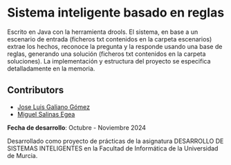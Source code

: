 # Sistema inteligente basado en reglas

Escrito en Java con la herramienta drools. El sistema, en base a un escenario de entrada (ficheros txt contenidos en la carpeta escenarios) extrae los hechos, reconoce la pregunta y la responde usando una base de reglas, generando una solución (ficheros txt contenidos en la carpeta soluciones). La implementación y estructura del proyecto se especifica detalladamente en la memoria. 

## Contributors

- [Jose Luis Galiano Gómez](https://github.com/JoseLuisGaliano)
- [Miguel Salinas Egea](https://github.com/MiguelSalinasE)

**Fecha de desarrollo**: Octubre - Noviembre 2024

Desarrollado como proyecto de prácticas de la asignatura DESARROLLO DE SISTEMAS INTELIGENTES en la Facultad de Informática de la Universidad de Murcia.


